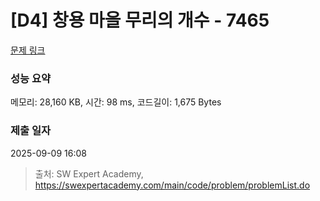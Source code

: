 # [D4] 창용 마을 무리의 개수 - 7465 

[문제 링크](https://swexpertacademy.com/main/code/problem/problemDetail.do?contestProbId=AWngfZVa9XwDFAQU) 

### 성능 요약

메모리: 28,160 KB, 시간: 98 ms, 코드길이: 1,675 Bytes

### 제출 일자

2025-09-09 16:08



> 출처: SW Expert Academy, https://swexpertacademy.com/main/code/problem/problemList.do
